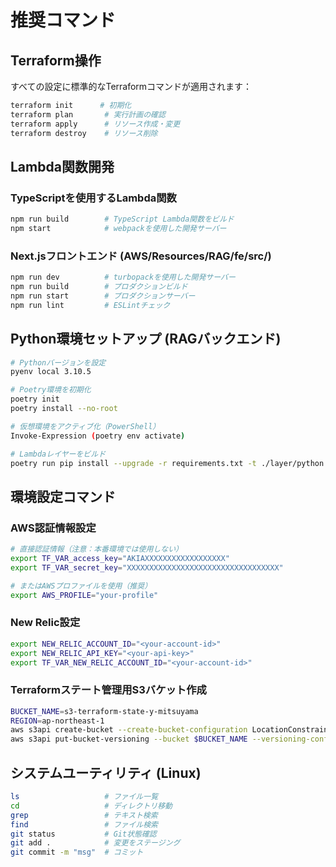 # 推奨コマンド

## Terraform操作
すべての設定に標準的なTerraformコマンドが適用されます：
```bash
terraform init      # 初期化
terraform plan       # 実行計画の確認
terraform apply      # リソース作成・変更
terraform destroy    # リソース削除
```

## Lambda関数開発

### TypeScriptを使用するLambda関数
```bash
npm run build        # TypeScript Lambda関数をビルド
npm start            # webpackを使用した開発サーバー
```

### Next.jsフロントエンド (AWS/Resources/RAG/fe/src/)
```bash
npm run dev          # turbopackを使用した開発サーバー
npm run build        # プロダクションビルド
npm run start        # プロダクションサーバー
npm run lint         # ESLintチェック
```

## Python環境セットアップ (RAGバックエンド)
```bash
# Pythonバージョンを設定
pyenv local 3.10.5

# Poetry環境を初期化
poetry init
poetry install --no-root

# 仮想環境をアクティブ化（PowerShell）
Invoke-Expression (poetry env activate)

# Lambdaレイヤーをビルド
poetry run pip install --upgrade -r requirements.txt -t ./layer/python
```

## 環境設定コマンド

### AWS認証情報設定
```bash
# 直接認証情報（注意：本番環境では使用しない）
export TF_VAR_access_key="AKIAXXXXXXXXXXXXXXXXXX"
export TF_VAR_secret_key="XXXXXXXXXXXXXXXXXXXXXXXXXXXXXXXXXX"

# またはAWSプロファイルを使用（推奨）
export AWS_PROFILE="your-profile"
```

### New Relic設定
```bash
export NEW_RELIC_ACCOUNT_ID="<your-account-id>"
export NEW_RELIC_API_KEY="<your-api-key>"
export TF_VAR_NEW_RELIC_ACCOUNT_ID="<your-account-id>"
```

### Terraformステート管理用S3バケット作成
```bash
BUCKET_NAME=s3-terraform-state-y-mitsuyama
REGION=ap-northeast-1
aws s3api create-bucket --create-bucket-configuration LocationConstraint=$REGION --bucket $BUCKET_NAME
aws s3api put-bucket-versioning --bucket $BUCKET_NAME --versioning-configuration Status=Enabled
```

## システムユーティリティ (Linux)
```bash
ls                   # ファイル一覧
cd                   # ディレクトリ移動
grep                 # テキスト検索
find                 # ファイル検索
git status           # Git状態確認
git add .            # 変更をステージング
git commit -m "msg"  # コミット
```